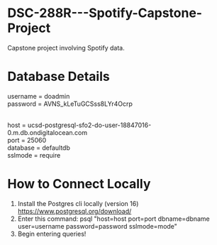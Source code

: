 # DSC-288R---Spotify-Capstone-Project
Capstone project involving Spotify data.

# Database Details
username = doadmin <br>
password = AVNS_kLeTuGCSss8LYr4Ocrp <br><br>

host = ucsd-postgresql-sfo2-do-user-18847016-0.m.db.ondigitalocean.com<br>
port = 25060<br>
database = defaultdb<br>
sslmode = require<br>

# How to Connect Locally
1. Install the Postgres cli locally (version 16) https://www.postgresql.org/download/
2. Enter this command: psql "host=host port=port dbname=dbname user=username password=password sslmode=mode"
3. Begin entering queries!

